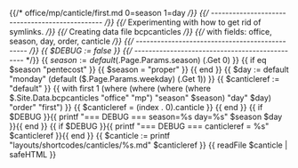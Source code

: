 {{/* office/mp/canticle/first.md 0=season 1=day  */}}
{{/* ----------------------------------------------- */}}
{{/* Experimenting with how to get rid of symlinks. */}}
{{/* Creating data file bcpcanticles  */}}
{{/*     with fields: office, season, day, order, canticle */}}
{{/* ----------------------------------------------- */}}
{{ $DEBUG := false }}
{{/* ----------------------------------------------- */}}
{{ $season := default ($.Page.Params.season) (.Get 0) }}
{{ if eq $season "pentecost" }} {{ $season = "proper" }} {{ end }}
{{ $day := default "monday" (default ($.Page.Params.weekday) (.Get 1)) }}
{{ $canticleref := "default" }}
{{  with first 1 (where (where (where (where $.Site.Data.bcpcanticles "office" "mp") "season" $season) "day" $day) "order" "first") }}
	{{ $canticleref = (index . 0).canticle }}
{{ end }}
{{ if $DEBUG }}{{ printf "=== DEBUG === season=%s  day=%s" $season $day }}{{ end }}
{{ if $DEBUG }}{{ printf "=== DEBUG === canticleref = %s" $canticleref }}{{ end }}
{{ $canticle := printf "layouts/shortcodes/canticles/%s.md" $canticleref }}
{{ readFile $canticle | safeHTML }}
